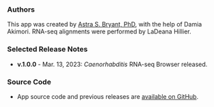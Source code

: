 ### Authors
This app was created by [Astra S. Bryant, PhD](https://scholar.google.com/citations?user=uSGqqakAAAAJ&hl=en), with the help of Damia Akimori. RNA-seq alignments were performed by LaDeana Hillier.  

### Selected Release Notes
- **v.1.0.0** - Mar. 13, 2023: *Caenorhabditis* RNA-seq Browser released.

### Source Code
- App source code and previous releases are [available on GitHub](https://github.com/BryantLabUW/Caenorhabditis_RNAseq_Browser).  